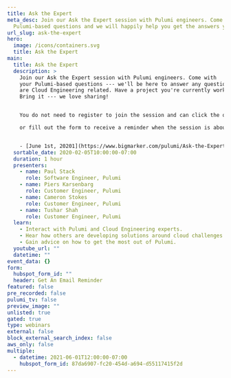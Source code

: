 ```yaml
---
title: Ask the Expert
meta_desc: Join our Ask the Expert session with Pulumi engineers. Come with your
  Pulumi-based questions and we will happily help you get the answers you need.
url_slug: ask-the-expert
hero:
  image: /icons/containers.svg
  title: Ask the Expert
main:
  title: Ask the Expert
  description: >
    Join our Ask the Expert session with Pulumi engineers. Come with
    your Pulumi-based questions --- we'll be here to answer any questions that
    are Cloud Engineering related. Have a project you're currently working on?
    Bring it --- we love sharing!


    You do not need to register to join the session and can click the on one of the below links below to join the session when it starts

    or fill out the form to receive a reminder when the session is about to start.


    - [June 1st, 20201](https://www.bigmarker.com/pulumi/Ask-the-Expert-NA-2d5aaafd338c837601bd8f42)
  sortable_date: 2020-02-05T10:00:00-07:00
  duration: 1 hour
  presenters:
    - name: Paul Stack
      role: Software Engineer, Pulumi
    - name: Piers Karsenbarg
      role: Customer Engineer, Pulumi
    - name: Cameron Stokes
      role: Customer Engineer, Pulumi
    - name: Tushar Shah
      role: Customer Engineer, Pulumi
  learn:
    - Interact with Pulumi and Cloud Engineering experts.
    - Hear how others are developing solutions around cloud challenges.
    - Gain advice on how to get the most out of Pulumi.
  youtube_url: ""
  datetime: ""
event_data: {}
form:
  hubspot_form_id: ""
  header: Get An Email Reminder
featured: false
pre_recorded: false
pulumi_tv: false
preview_image: ""
unlisted: true
gated: true
type: webinars
external: false
block_external_search_index: false
aws_only: false
multiple:
  - datetime: 2021-06-01T12:00:00-07:00
    hubspot_form_id: 87da6907-fc20-454d-a694-d55117415f2d
---
```

